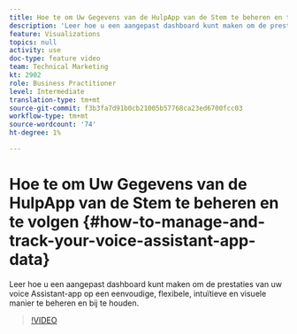 ```yaml
---
title: Hoe te om Uw Gegevens van de HulpApp van de Stem te beheren en te volgen
description: 'Leer hoe u een aangepast dashboard kunt maken om de prestaties van uw voice Assistant-app op een eenvoudige, flexibele, intuïtieve en visuele manier te beheren en bij te houden. '
feature: Visualizations
topics: null
activity: use
doc-type: feature video
team: Technical Marketing
kt: 2902
role: Business Practitioner
level: Intermediate
translation-type: tm+mt
source-git-commit: f3b3fa7d91b0cb21005b57768ca23ed6700fcc03
workflow-type: tm+mt
source-wordcount: '74'
ht-degree: 1%

---
```



# Hoe te om Uw Gegevens van de HulpApp van de Stem te beheren en te volgen {#how-to-manage-and-track-your-voice-assistant-app-data}

Leer hoe u een aangepast dashboard kunt maken om de prestaties van uw voice Assistant-app op een eenvoudige, flexibele, intuïtieve en visuele manier te beheren en bij te houden.

>[!VIDEO](https://video.tv.adobe.com/v/27224/?quality=9)
